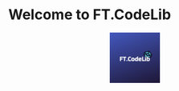 # Welcome to FT.CodeLib
<p align="center">
	<img src="images/ftcodelib_logo.png" width="20%" align="center" alt="ExternalDNS">
</p>